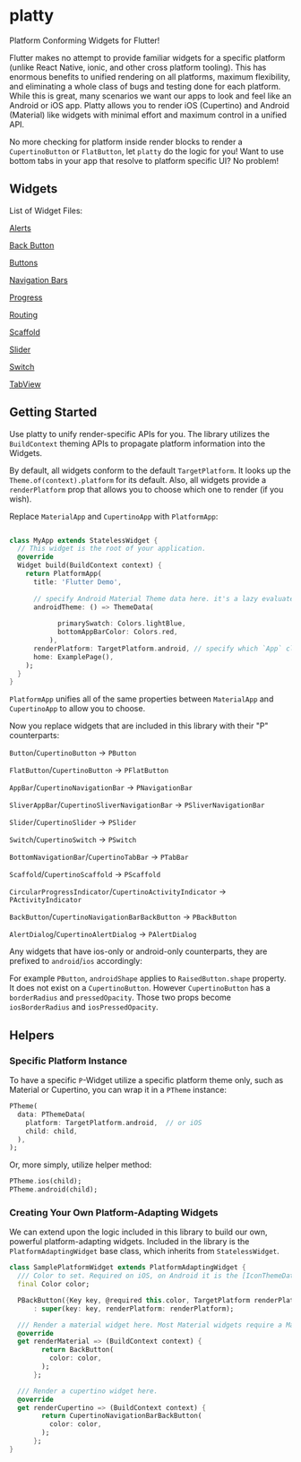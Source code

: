 # platty

Platform Conforming Widgets for Flutter!

Flutter makes no attempt to provide familiar widgets for a specific platform (unlike React Native, ionic, and other cross platform tooling). 
This has enormous benefits to unified rendering on all platforms, maximum flexibility, and eliminating a whole class of bugs and testing done for 
each platform. While this is great, many scenarios we want our apps to look and feel like an Android or iOS app. 
Platty allows you to render iOS (Cupertino) and Android (Material) like widgets with minimal effort and maximum control in a unified 
API. 

No more checking for platform inside render blocks to render a `CupertinoButton` or `FlatButton`, let `platty` do the logic for you! 
Want to use bottom tabs in your app that resolve to platform specific UI? No problem! 

## Widgets

List of Widget Files:

[Alerts](/lib/widgets/alert.dart)

[Back Button](/lib/widgets/back_button.dart)

[Buttons](/lib/widgets/button.dart)

[Navigation Bars](/lib/widgets/navigation_bar.dart)

[Progress](/lib/widgets/progress.dart)

[Routing](/lib/widgets/routing.dart)

[Scaffold](/lib/widgets/scaffold.dart)

[Slider](/lib/widgets/slider.dart)

[Switch](/lib/widgets/switches.dart)

[TabView](/lib/widgets/tabs.dart)


## Getting Started

Use platty to unify render-specific APIs for you. The library utilizes the `BuildContext` theming APIs to propagate platform 
information into the Widgets.

By default, all widgets conform to the default `TargetPlatform`. It looks up the `Theme.of(context).platform` for its default.
Also, all widgets provide a `renderPlatform` prop that allows you to choose which one to render (if you wish).

Replace `MaterialApp` and `CupertinoApp` with `PlatformApp`:

```dart

class MyApp extends StatelessWidget {
  // This widget is the root of your application.
  @override
  Widget build(BuildContext context) {
    return PlatformApp(
      title: 'Flutter Demo',
      
      // specify Android Material Theme data here. it's a lazy evaluated function, only rendering if platform is Android.
      androidTheme: () => ThemeData(
            
            primarySwatch: Colors.lightBlue,
            bottomAppBarColor: Colors.red,
          ),
      renderPlatform: TargetPlatform.android, // specify which `App` class you want to utilize. In this case we want MaterialApp
      home: ExamplePage(),
    );
  }
}

```

`PlatformApp` unifies all of the same properties between `MaterialApp` and `CupertinoApp` to allow you to choose.

Now you replace widgets that are included in this library with their "P" counterparts:

`Button`/`CupertinoButton` -> `PButton`

`FlatButton`/`CupertinoButton` -> `PFlatButton`

`AppBar`/`CupertinoNavigationBar` -> `PNavigationBar`

`SliverAppBar`/`CupertinoSliverNavigationBar` -> `PSliverNavigationBar`

`Slider`/`CupertinoSlider` -> `PSlider`

`Switch`/`CupertinoSwitch` -> `PSwitch`

`BottomNavigationBar`/`CupertinoTabBar` -> `PTabBar`

`Scaffold`/`CupertinoScaffold` -> `PScaffold`

`CircularProgressIndicator`/`CupertinoActivityIndicator` -> `PActivityIndicator`

`BackButton`/`CupertinoNavigationBarBackButton` -> `PBackButton`

`AlertDialog`/`CupertinoAlertDialog` -> `PAlertDialog`

Any widgets that have ios-only or android-only counterparts, they are prefixed to `android`/`ios` accordingly:

For example `PButton`, `androidShape` applies to `RaisedButton.shape` property. It does not exist on a `CupertinoButton`. 
However `CupertinoButton` has a `borderRadius` and `pressedOpacity`. Those two props become `iosBorderRadius` and `iosPressedOpacity`.

## Helpers

### Specific Platform Instance

To have a specific `P`-Widget utilize a specific platform theme only, such as Material or Cupertino, you can wrap
it in a `PTheme` instance:

```dart
PTheme(
  data: PThemeData(
    platform: TargetPlatform.android,  // or iOS
    child: child,
  ),
);
```

Or, more simply, utilize helper method:
```dart
PTheme.ios(child);
PTheme.android(child);
```


### Creating Your Own Platform-Adapting Widgets

We can extend upon the logic included in this library to build our own, powerful platform-adapting widgets.
Included in the library is the `PlatformAdaptingWidget` base class, which inherits from `StatelessWidget`.


```dart
class SamplePlatformWidget extends PlatformAdaptingWidget {
  /// Color to set. Required on iOS, on Android it is the [IconThemeData.color].
  final Color color;

  PBackButton({Key key, @required this.color, TargetPlatform renderPlatform}) // should allow consumers to choose TargetPlatform
      : super(key: key, renderPlatform: renderPlatform);

  /// Render a material widget here. Most Material widgets require a Material Theme instance above it.
  @override
  get renderMaterial => (BuildContext context) {
        return BackButton(
          color: color,
        );
      };

  /// Render a cupertino widget here.
  @override
  get renderCupertino => (BuildContext context) {
        return CupertinoNavigationBarBackButton(
          color: color,
        );
      };
}
```


